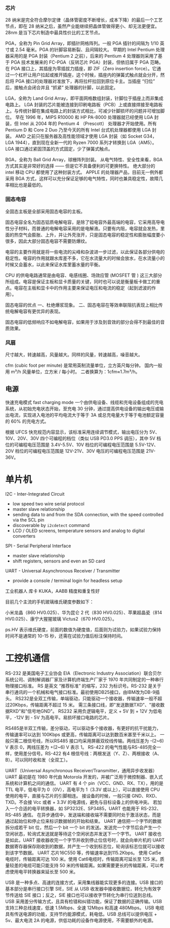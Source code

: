 ### 芯片

28 纳米是完全符合摩尔定律（晶体管密度不断增长，成本下降）的最后一个工艺节点，即在 28 纳米之后，虽然产业能继续把晶体管做得更小、却无法更便宜。28nm 是当下芯片制造中最具性价比的工艺节点。

PGA，全称为 Pin Grid Array，即插针网格阵列。一般 PGA 插针的间隔为 1/10 英寸或 2.54 毫米。PGA 的针脚容易断裂、且间隔较大。
早期的 Intel Pentium 处理器采用的是 PGA 封装（Pentium 2 之前），后来的 Pentium 4 处理器则采用了基于 PGA 技术发展来的 FC-PGA（反转芯片 PGA）封装，但依旧属于 PGA 范畴。
在 PGA 接口上，其插座为零插拔力插座，即 ZIF（Zero insertion force）。它通过一个杠杆让用户拉起或推开插座，这个时候，插座内的弹簧式触点就会分开，然后将 PGA 接口的处理器对准放下，再将拉杆拉回到原位卡主。当插座 “归位” 后，接触点会闭合并且 “抓紧” 处理器的针脚，以此固定。

LGA，全称为 Land Grid Array，即平面网格数组封装，针脚位于插座上而非集成电路上。
LGA 封装的芯片能被连接到印刷电路板（PCB）上或直接焊接至电路板上。与传统针脚在集成电路上的封装方式相比，可减少针脚损坏的问题并可增加脚位。
早在 1996 年，MIPS R10000 和 HP PA-8000 处理器就已经使用 LGA 封装，但 Intel 从 2004 年的 Pentium 4 （Prescott） 处理器才开始使用。所有 Pentium D 和 Core 2 Duo 乃至今天的所有 Intel 台式机处理器都使用 LGA 封装。
AMD 之前只在服务器及高性能领域才使用 LGA 封装（如 Socket G34，LGA 1944），直到现在全新一代的 Ryzen 7000 系列才转换到 LGA（AM5）。
LGA 接口通过紧固顶盖的方式固定，少了弹簧式触点。

BGA，全称为 Ball Grid Array，球栅阵列封装。
从电气特性、安全性来看，BGA 方式其实是非常好的选择 —— 但是它不具备便利的可更换特性。
绝大部分的 intel 移动 CPU 都使用了这种封装方式。
APPLE 的处理器产品，目前无一例外都采用 BGA 方式，这样可以充分保证足够的电气特性，同时也兼具稳定性，故障几率相比也是最低的。

### 固态电容

全固态主板是全部采用固态电容的主板。

固态电容全名为固态铝质电解电容，是除了钽电容外最高端的电容，它采用高导电性分子材料，而普通的电解电容采用的是电解液。只要有内阻，电容就会发热，里面的热空气会膨胀、上升，并让外壳涨开，只是固态电容的稳定性和膨胀幅度要小很多，因此大部分固态电容不需要防爆纹。

电容的主要作用就是将一些电流的尖峰和杂波进一步过滤，以此保证各部分供电的稳定性。电容的作用就跟水库差不多，它在水流量大的时候会放水，在水流量小的时候又会蓄水，以此来保证水库里蓄水量的平衡。

CPU 的供电电路通常是由电容、电感线圈、场效应管 (MOSFET 管 ) 这三大部分所组成。电容是保证主板和显卡质量的关键，同时也可以说是衡量板卡做工的重点。电容在主板和显卡中的作用主要来保证电压和电流的稳定（起到滤波的作用）。

固态电容的优点
一、杜绝爆浆现象。
二、固态电容在等效串联阻抗表现上相比传统电解电容有更优异的表现。

固态电容的低频响应不如电解电容，如果用于涉及到音效的部分会得不到最佳的音质效果。

### 风扇

尺寸越大，转速越高，风量越大。同样的风量，转速越高，噪音越大。

cfm (cubic foot per minute) 是常用英制流量单位，立方英尺每分钟。
国内一般用 m³/h 风量单位，立方米 / 每小时。
二者换算为：1cfm≈1.7m³/h。

## 电源

快速充电模式 fast charging mode
一个由供电设备、线缆和充电设备组成的充电系统，从初始充电状态开始，至充电 30 分钟，通过提高供电设备的输出电压或输出电流，实现进入电池的平均电流大于等于 3A 或总充电量大于等于电池额定容量的 60% 的充电方式。

根据 UFCS 快充规范内容显示，该标准采用连续调节模式，输出电压分为 5V、10V、20V、30V 四个可编程的档位（类似 USB PD3.0 PPS 调压），其中 5V 档位的可编程电压范围是 3.4V-5.5V、10V 档位的可编程电压范围是 5.5V-12V、20V 档位的可编程电压范围是 12V-21V、30V 电压的可编程电压范围是 21V-36V。

# 单片机

I2C - Inter-Integrated Circuit

- low speed two wire serial protocol
- master slave relationship
- sending data to and from the SDA connection, with the speed controlled via the SCL pin
- discoverable by `i2cdetect` command
- LCD / OLED screens, temperature sensors and analog to digital converters

SPI - Serial Peripheral Interface

- master slave relationship
- shift registers, sensors and even an SD card

UART - Universal Asynchronous Receiver / Transmitter

- provide a console / terminal login for headless setup

工业机器人
库卡 KUKA，AABB 精度和重复性好

目前几个主流的手机玻璃维氏硬度参数如下：

小米龙晶（860 HV0.025）、华为昆仑 2 代（830 HV0.025）、苹果超晶瓷（814 HV0.025）、康宁大猩猩玻璃 Victus2（670 HV0.025）。

ps.HV 表示维氏硬度，前面的数值为硬度值，后面则为试验力，如果试验力保持时间不是通常的 10-15 秒，还需在试验力值后标注保持时间。

# 工控机通信
RS-232 是美国电子工业协会 EIA（Electronic Industry Association）联合贝尔系统公司、调制解调器厂家及计算机终端生产厂家于 1970 年共同制定的一种串行物理接口标准。
RS 是英文 “推荐标准” 的缩写，232 为标识号。RS-232 是关于串行通讯的一个机械和电气接口标准。最初使用DB25接口，由IBM改为DB-9插头。
RS232是全双工传输，单端驱动，只能驱动一个接收器，传输速率一般不超过20Kbps，传输距离不超过 15 米。
需三条接口线，即"发送数据TXD"、"接收数据RXD"和"信号地GND"。
RS232 采用负逻辑电平，定义 + 5V 到 + 12V 为低电平，-12V 到 - 5V 为高电平。易损坏接口电路的芯片。

RS485是半双工传输，差分驱动，可以驱动多个接收器，有更好的抗干扰能力，传输速率可以达到 100Kbps 或更高，传输距离可以达到数百米甚至千米以上。
一般只需二根信号线，所以RS485 接口均采用屏蔽双绞线传输。两线压差为 -(2~6) V 表示 0，两线压差为 +(2~6) V 表示 1。
RS-422 的电气性能与RS-485完全一样，使用差分信号。RS-422 有4 根信号线：两根发送（Y、Z）、两根接收（A、B）。可以同时收和发（全双工）。

UART（Universal Asynchronous Receiver/Transmitter，通用异步收发器）
UART 最初是在 1980 年代由 Motorola 开发的，并被广泛用于微控制器、嵌入式系统和计算机之间的通信。
UART 有 4 个 pin（VCC、GND、RX、TX），用的是 TTL 电平，低电平为 0（0V），高电平为 1（3.3V 或以上），可以直接使用 CPU 使用的电平，直接与芯片的引脚相连。
接设备的时候，一般只接 GND、RXD、TXD。不会接 Vcc 或者 + 3.3V 的电源线，避免与目标设备上的供电冲突。
若加入一个合适的电平转换器，如 SP3232E、SP3485，UART 也能用于 RS-232、RS-485 通信。
在异步通信中，发送端和接收端不需要同时处于激活状态，而是通过起始位和停止位来标识数据帧的开始和结束。
UART 通信把一个字节的数据拆分成若干 bit 位，然后一个 bit 一个 bit 的发送。发送完一个字节后会产生一个空闲状态，轮询式发送就是等待这个空闲状态并发送下一个字节。
UART 接收也是如此，UART 接收器收完一个字节并收到停止位信号时，就会向单片机的 UART 数据寄存器保存刚收到的数据，并产生一个收到标志位，轮询该标志位就可以接收到该字节数据。
UART 芯片16C550 等，传输速率达到115.2Kbps。
使用 Cat5e电缆时，传输距离可达 100 米。使用 Cat6电缆时，传输距离可延长至 125 米。质量较差的电缆可能只能支持 50 米的传输距离。如果需要更长的传输距离，可以考虑使用电平转换器来延长至 500 米。

 USB 是一种多点、高速的连接方式，采用集线器能实现更多的连接。USB 接口的基本部分是串行接口引擎 SIE，SIE 从 USB 收发器中接收数据位，转化为有效字节传送给 SIE 接口；反之，SIE 接口也可以接收字节转化为串行位送到总线。
 USB 采用差分传输方式，且具有检错和纠错功能，保证了数据的正确传输。USB 支持三种总线速度，低速 1.5Mbps、全速 12Mbps 和高速 480Mbps。
 USB 电缆具有传送电源的功能，支持节约能源模式，耗电低。USB 总线可以提供电压 + 5v、最大电流 2A 的电源，供低功耗的设备作电源使用，不需要额外的电源。